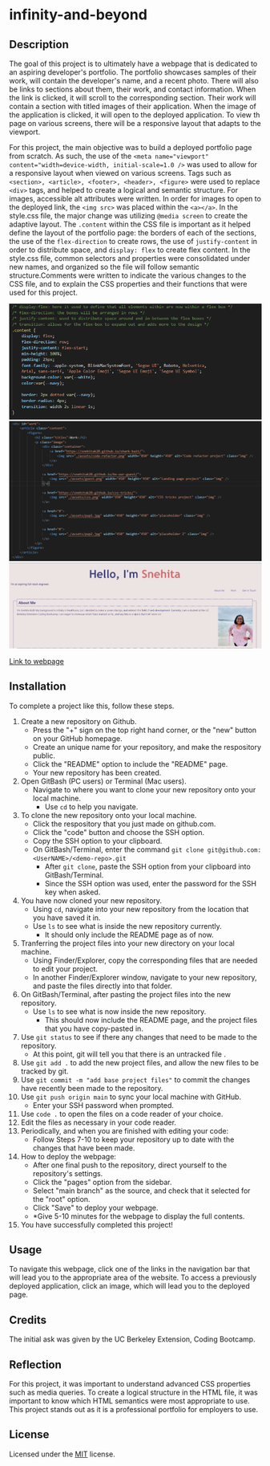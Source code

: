 # infinity-and-beyond

## Description
The goal of this project is to ultimately have a webpage that is dedicated to an aspiring developer's portfolio. The portfolio showcases samples of their work, will contain the developer's name, and a recent photo. There will also be links to sections about them, their work, and contact information. When the link is clicked, it will scroll to the corresponding section. Their work will contain a section with titled images of their application. When the image of the application is clicked, it will open to the deployed application. To view th page on various screens, there will be a responsive layout that adapts to the viewport. 

For this project, the main objective was to build a deployed portfolio page from scratch. As such, the use of the `<meta name="viewport" content="width=device-width, initial-scale=1.0 />` was used to allow for a responsive layout when viewed on various screens. Tags such as `<section>, <article>, <footer>, <header>, <figure>` were used to replace `<div>` tags, and helped to create a logical and semantic structure. For images, accessible alt attributes were written. In order for images to open to the deployed link, the `<img src>` was placed within the `<a></a>`. In the style.css file, the major change was utilizing `@media screen` to create the adaptive layout. The `.content` within the CSS file is important as it helped define the layout of the portfolio page: the borders of each of the sections, the use of the `flex-direction` to create rows, the use of `justify-content` in order to distribute space, and `display: flex` to create flex content. In the style.css file, common selectors and properties were consolidated under new names, and organized so the file will follow semantic structure.Comments were written to indicate the various changes to the CSS file, and to explain the CSS properties and their functions that were used for this project. 

<img src="./assets/css1.png" alt="CSS screenshot with CSS file comments">
<img src="./assets/html.png" alt="HTML screenshot with the different tag changes">
<img src="./assets/portfolio1.png" alt="Porfolio screenshot">

[Link to webpage](https://snehitak20.github.io/infinity-and-beyond/)

## Installation

To complete a project like this, follow these steps. 

1. Create a new repository on Github. 
    - Press the "+" sign on the top right hand corner, or the "new" button on your GitHub homepage. 
    - Create an unique name for your repository, and make the respository public. 
    - Click the "README" option to include the "README" page. 
    - Your new repository has been created.
2. Open GitBash (PC users) or Terminal (Mac users).
    - Navigate to where you want to clone your new repository onto your local machine. 
        - Use `cd` to help you navigate. 
3. To clone the new repository onto your local machine. 
    - Click the respository that you just made on github.com.
    - Click the "code" button and choose the SSH option. 
    - Copy the SSH option to your clipboard. 
    - On GitBash/Terminal, enter the command `git clone git@github.com:<UserNAME>/<demo-repo>.git`
        - After `git clone`, paste the SSH option from your clipboard into GitBash/Terminal.
        - Since the SSH option was used, enter the password for the SSH key when asked. 
4. You have now cloned your new repository.
    - Using `cd`, navigate into your new repository from the location that you have saved it in. 
    - Use `ls` to see what is inside the new repository currently. 
        - It should only include the README page as of now.
5. Tranferring the project files into your new directory on your local machine. 
    - Using Finder/Explorer, copy the corresponding files that are needed to edit your project. 
    - In another Finder/Explorer window, navigate to your new repository, and paste the files directly into that folder. 
6. On GitBash/Terminal, after pasting the project files into the new repository. 
    - Use `ls` to see what is now inside the new repository.
        - This should now include the README page, and the project files that you have copy-pasted in. 
7. Use `git status` to see if there any changes that need to be made to the repository. 
    - At this point, git will tell you that there is an untracked file .
8. Use `git add .` to add the new project files, and allow the new files to be tracked by git.
9. Use `git commit -m "add base project files"` to commit the changes have recently been made to the repository. 
10. Use `git push origin main` to sync your local machine with GitHub. 
    - Enter your SSH password when prompted. 
11. Use `code .` to open the files on a code reader of your choice.
12. Edit the files as necessary in your code reader. 
13. Periodically, and when you are finished with editing your code: 
    - Follow Steps 7-10 to keep your repository up to date with the changes that have been made. 
14. How to deploy the webpage:
    - After one final push to the repository, direct yourself to the repository's settings. 
    - Click the "pages" option from the sidebar. 
    - Select "main branch" as the source, and check that it selected for the "root" option. 
    - Click "Save" to deploy your webpage. 
    - *Give 5-10 minutes for the webpage to display the full contents.
15. You have successfully completed this project!

## Usage

To navigate this webpage, click one of the links in the navigation bar that will lead you to the appropriate area of the website.
To access a previously deployed application, click an image, which will lead you to the deployed page. 

## Credits

The initial ask was given by the UC Berkeley Extension, Coding Bootcamp. 

## Reflection

For this project, it was important to understand advanced CSS properties such as media queries. To create a logical structure in the HTML file, it was important to know which HTML semantics were most appropriate to use. This project stands out as it is a professional portfolio for employers to use.

## License

Licensed under the [MIT](https://choosealicense.com/licenses/mit/) license. 